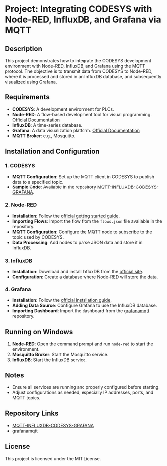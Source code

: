 # Project: Integrating CODESYS with Node-RED, InfluxDB, and Grafana via MQTT

## Description

This project demonstrates how to integrate the CODESYS development environment with Node-RED, InfluxDB, and Grafana using the MQTT protocol. The objective is to transmit data from CODESYS to Node-RED, where it is processed and stored in an InfluxDB database, and subsequently visualized using Grafana.

## Requirements

- **CODESYS**: A development environment for PLCs.
- **Node-RED**: A flow-based development tool for visual programming. [Official Documentation](https://nodered.org/docs/)
- **InfluxDB**: A time-series database.
- **Grafana**: A data visualization platform. [Official Documentation](https://grafana.com/docs/)
- **MQTT Broker**: e.g., Mosquitto.

## Installation and Configuration

### 1. CODESYS

- **MQTT Configuration**: Set up the MQTT client in CODESYS to publish data to a specified topic.
- **Sample Code**: Available in the repository [MQTT-INFLUXDB-CODESYS-GRAFANA](https://github.com/controlbytePL/MQTT-INFLUXDB-CODESYS-GRAFANA).

### 2. Node-RED

- **Installation**: Follow the [official getting started guide](https://nodered.org/docs/getting-started/).
- **Importing Flows**: Import the flow from the `flows.json` file available in the repository.
- **MQTT Configuration**: Configure the MQTT node to subscribe to the topic used by CODESYS.
- **Data Processing**: Add nodes to parse JSON data and store it in InfluxDB.

### 3. InfluxDB

- **Installation**: Download and install InfluxDB from the [official site](https://docs.influxdata.com/influxdb/v1.8/introduction/install/).
- **Configuration**: Create a database where Node-RED will store the data.

### 4. Grafana

- **Installation**: Follow the [official installation guide](https://grafana.com/docs/grafana/latest/installation/).
- **Adding Data Source**: Configure Grafana to use the InfluxDB database.
- **Importing Dashboard**: Import the dashboard from the [grafanamqtt](https://github.com/controlbytePL/grafanamqtt) repository.

## Running on Windows

1. **Node-RED**: Open the command prompt and run `node-red` to start the environment.
2. **Mosquitto Broker**: Start the Mosquitto service.
3. **InfluxDB**: Start the InfluxDB service.

## Notes

- Ensure all services are running and properly configured before starting.
- Adjust configurations as needed, especially IP addresses, ports, and MQTT topics.

## Repository Links

- [MQTT-INFLUXDB-CODESYS-GRAFANA](https://github.com/controlbytePL/MQTT-INFLUXDB-CODESYS-GRAFANA)
- [grafanamqtt](https://github.com/controlbytePL/grafanamqtt)

## License

This project is licensed under the MIT License. 
